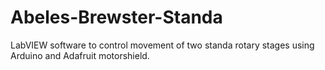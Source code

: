 # Abeles-Brewster-Standa
LabVIEW software to control movement of two standa rotary stages using Arduino and Adafruit motorshield.

